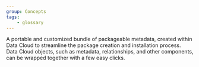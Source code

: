 ```yaml
---
group: Concepts
tags:
    - glossary
---
```

A portable and customized bundle of packageable metadata, created within Data Cloud to streamline the package creation and installation process. Data Cloud objects, such as metadata, relationships, and other components, can be wrapped together with a few easy clicks.